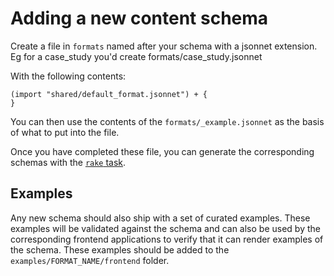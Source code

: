 # Adding a new content schema

Create a file in `formats` named after your schema with a jsonnet extension.
Eg for a case_study you'd create formats/case_study.jsonnet

With the following contents:
```
(import "shared/default_format.jsonnet") + {
}
```

You can then use the contents of the `formats/_example.jsonnet` as the basis
of what to put into the file.

Once you have completed these file, you can generate the corresponding schemas
with the [`rake` task](../README.md#Rakefile).

## Examples

Any new schema should also ship with a set of curated examples. These examples
will be validated against the schema and can also be used by the corresponding
frontend applications to verify that it can render examples of the schema. These
examples should be added to the `examples/FORMAT_NAME/frontend` folder.

